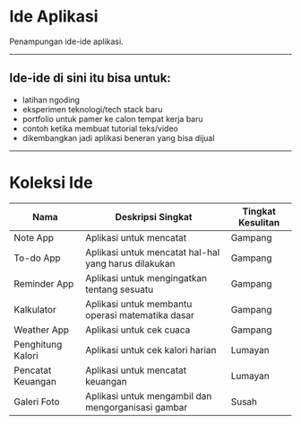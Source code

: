 # Ide Aplikasi
Penampungan ide-ide aplikasi.

---

## Ide-ide di sini itu bisa untuk:
- latihan ngoding
- eksperimen teknologi/tech stack baru
- portfolio untuk pamer ke calon tempat kerja baru
- contoh ketika membuat tutorial teks/video
- dikembangkan jadi aplikasi beneran yang bisa dijual

---

# Koleksi Ide

| Nama              | Deskripsi Singkat                                    | Tingkat Kesulitan |
|-------------------|------------------------------------------------------|-------------------|
| Note App          | Aplikasi untuk mencatat                              | Gampang           |
| To-do App         | Aplikasi untuk mencatat hal-hal yang harus dilakukan | Gampang           |
| Reminder App      | Aplikasi untuk mengingatkan tentang sesuatu          | Gampang           |
| Kalkulator        | Aplikasi untuk membantu operasi matematika dasar     | Gampang           |
| Weather App       | Aplikasi untuk cek cuaca                             | Gampang           |
| Penghitung Kalori | Aplikasi untuk cek kalori harian                     | Lumayan           |
| Pencatat Keuangan | Aplikasi untuk mencatat keuangan                     | Lumayan           |
| Galeri Foto       | Aplikasi untuk mengambil dan mengorganisasi gambar   | Susah             |

